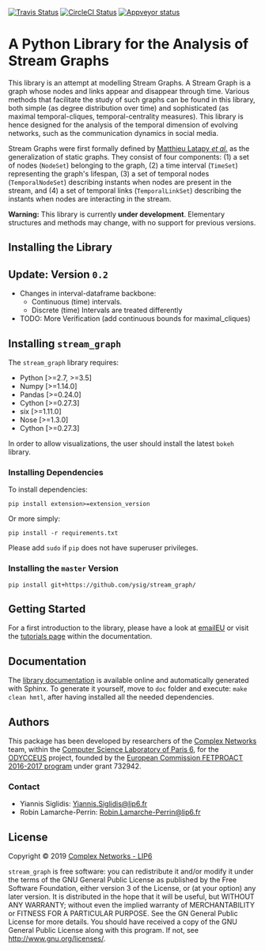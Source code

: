 [![Travis Status](https://travis-ci.org/ysig/stream_graph.svg?branch=master)](https://travis-ci.org/ysig/stream_graph)
[![CircleCI Status](https://circleci.com/gh/ysig/stream_graph/tree/master.svg?style=shield)](https://circleci.com/gh/ysig/stream_graph/tree/master)
[![Appveyor status](https://ci.appveyor.com/api/projects/status/kqwkk8khh6btkaep?svg=true)](https://ci.appveyor.com/project/ysig/stream-graph)


# A Python Library for the Analysis of Stream Graphs

This library is an attempt at modelling Stream Graphs.
A Stream Graph is a graph whose nodes and links appear and disappear through time.
Various methods that facilitate the study of such graphs can be found in this library, both simple (as degree distribution over time) and sophisticated (as maximal temporal-cliques, temporal-centrality measures).
This library is hence designed for the analysis of the temporal dimension of evolving networks, such as the communication dynamics in social media. 

Stream Graphs were first formally defined by [Matthieu Latapy *et al.*](https://hal.archives-ouvertes.fr/hal-01665084) as the generalization of static graphs.
They consist of four components: (1) a set of nodes (`NodeSet`) belonging to the graph, (2) a time interval (`TimeSet`) representing the graph's lifespan, (3) a set of temporal nodes (`TemporalNodeSet`) describing instants when nodes are present in the stream, and (4) a set of temporal links (`TemporalLinkSet`) describing the instants when nodes are interacting in the stream.

**Warning:** This library is currently **under development**. Elementary structures and methods may change, with no support for previous versions.


## Installing the Library

Update: Version `0.2`
---------------------
- Changes in interval-dataframe backbone:
  - Continuous (time) intervals.
  - Discrete (time) Intervals are treated differently
- TODO: More Verification (add continuous bounds for maximal_cliques)


Installing `stream_graph`
-------------------------
The `stream_graph` library requires:

* Python [>=2.7, >=3.5]
* Numpy [>=1.14.0]
* Pandas [>=0.24.0]
* Cython [>=0.27.3]
* six [>=1.11.0]
* Nose [>=1.3.0]
* Cython [>=0.27.3]

In order to allow visualizations, the user should install the latest `bokeh` library.

### Installing Dependencies


To install dependencies:

```shell
pip install extension>=extension_version
```

Or more simply:

```shell
pip install -r requirements.txt
```
Please add `sudo` if `pip` does not have superuser privileges.


### Installing the `master` Version


```shell
pip install git+https://github.com/ysig/stream_graph/
```


## Getting Started


For a first introduction to the library, please have a look at [emailEU](https://nbviewer.jupyter.org/github/ysig/stream_graph/blob/master/tutorials/emailEU/email-Eu.ipynb) or visit the [tutorials page](https://ysig.github.io/stream_graph/doc/tutorials.html) within the documentation.


## Documentation


The [library documentation](https://ysig.github.io/stream_graph/doc/) is available online and automatically generated with Sphinx.
To generate it yourself, move to `doc` folder and execute: `make clean hmtl`, after having installed all the needed dependencies.

## Authors

This package has been developed by researchers of the [Complex Networks](http://www.complexnetworks.fr/) team, within the [Computer Science Laboratory of Paris 6](https://www.lip6.fr/), for the [ODYCCEUS](https://www.odycceus.eu/) project, founded by the [European Commission FETPROACT 2016-2017 program](https://ec.europa.eu/research/participants/portal/desktop/en/opportunities/h2020/calls/h2020-fetproact-2016-2017.html) under grant 732942.

### Contact
* Yiannis Siglidis: <Yiannis.Siglidis@lip6.fr>
* Robin Lamarche-Perrin: <Robin.Lamarche-Perrin@lip6.fr>

## License

Copyright © 2019 [Complex Networks - LIP6](<http://www.complexnetworks.fr>)

`stream_graph` is free software: you can redistribute it and/or modify it under the terms of the GNU General Public License as published by the Free Software Foundation, either version 3 of the License, or (at your option) any later version. It is distributed in the hope that it will be useful, but WITHOUT ANY WARRANTY; without even the implied warranty of MERCHANTABILITY or FITNESS FOR A PARTICULAR PURPOSE. See the GN  General Public License for more details. You should have received a copy of the GNU General Public License along with this program. If not, see <http://www.gnu.org/licenses/>.
